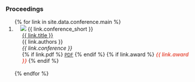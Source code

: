 <h3>Proceedings</h3>
<div class="publications">
<ol class="bibliography">
{% for link in site.data.conference.main %}
<li>
<div class="pub-row">
  <div class="col-sm-3 abbr" style="position: relative;padding-right: 15px;padding-left: 15px;">
    <img src="{{ link.image | relative_url }}" class="teaser img-fluid z-depth-1" style="width=100;height=40%">
    <abbr class="badge">{{ link.conference_short }}</abbr>
  </div>
  <div class="col-sm-9" style="position: relative;padding-right: 15px;padding-left: 20px;">
      <div class="title"><a href="{{ link.pdf }}">{{ link.title }}</a></div>
      <div class="author">{{ link.authors }}</div>
      <div class="periodical"><em>{{ link.conference }}</em></div>
    <div class="links">
      {% if link.pdf %} 
      <a href="{{ link.pdf | relative_url }}" class="btn btn-sm z-depth-0" role="button" target="_blank" style="font-size:12px;">PDF</a>
      {% endif %}
      {% if link.award %}
      <strong> <i style="color:#e74d3c; font-weight:600">{{ link.award }}</i></strong>
      {% endif %}
    </div>
  </div>
</div>
</li>
<br>
{% endfor %}
</ol>
</div>
